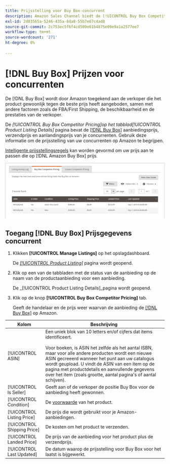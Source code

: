 ```yaml
---
title: Prijsstelling voor Buy Box-concurrent
description: Amazon Sales Channel biedt de [!UICONTROL Buy Box Competitor Pricing] om u te helpen de prijsstelling van uw concurrenten op Amazon te begrijpen.
exl-id: 2d03565a-5246-435a-8da8-55b7e67c4ad8
source-git-commit: 2c753ec5f6f4cd509e61b4875e09e9a1a2577ee7
workflow-type: tm+mt
source-wordcount: '271'
ht-degree: 0%

---
```


# [!DNL Buy Box] Prijzen voor concurrenten

De [!DNL Buy Box] wordt door Amazon toegekend aan de verkoper die het product gewoonlijk tegen de beste prijs heeft aangeboden, samen met andere factoren zoals de FBA/First Shipping, de beschikbaarheid en de prestaties van de verkoper.

De _[!UICONTROL Buy Box Competitor Pricing]_op het tabblad_[!UICONTROL Product Listing Details]_ pagina bevat de [[!DNL Buy Box]](./buy-box-competitor-pricing.md) aanbiedingsprijs, verzendprijs en aanlandingsprijs van je concurrenten. Gebruik deze informatie om de prijsstelling van uw concurrenten op Amazon te begrijpen.

[Intelligente prijsstellingsregels](./intelligent-repricing-rules.md) kan worden gevormd om uw prijs aan te passen die op [!DNL Amazon Buy Box] prijs.

![Gegevens over prijzen voor concurrenten Buy Box](assets/amazon-listing-details-buy-box.png)

## Toegang [!DNL Buy Box] Prijsgegevens concurrent

1. Klikken **[!UICONTROL Manage Listings]** op het opslagdashboard.

   De [_[!UICONTROL Product Listing]_](./managing-product-listings.md) pagina wordt geopend.

1. Klik op een van de tabbladen met de status van de aanbieding op de naam van de productaanbieding voor een aanbieding.

   De _[!UICONTROL Product Listing Details]_pagina wordt geopend.

1. Klik op de knop **[!UICONTROL Buy Box Competitor Pricing]** tab.

   Geeft de handelaar en de prijs weer waarvan de aanbieding de [[!DNL Buy Box]](./buy-box-competitor-pricing.md) op Amazon.

| Kolom | Beschrijving |
|--- |--- |
| [!UICONTROL ASIN] | Een uniek blok van 10 letters en/of cijfers dat items identificeert.<br><br>Voor boeken, is ASIN het zelfde als het aantal ISBN, maar voor alle andere producten wordt een nieuwe ASIN gecreeerd wanneer het punt aan uw catalogus wordt geupload. U vindt de ASIN van een item op de pagina met productdetails en aanvullende gegevens over het item (zoals grootte, aantal pagina&#39;s of aantal schijven). |
| [!UICONTROL Is Seller] | Geeft aan of de verkoper de positie Buy Box voor de aanbieding heeft gewonnen. |
| [!UICONTROL Condition] | De [voorwaarde](./product-listing-condition.md) van het product. |
| [!UICONTROL Listing Price] | De prijs die wordt gebruikt voor je Amazon-aanbiedingen. |
| [!UICONTROL Shipping Price] | De kosten om het product te verzenden. |
| [!UICONTROL Landed Price] | De prijs van de aanbieding voor het product plus de verzendprijs. |
| [!UICONTROL Last Updated] | De datum waarop de prijsstelling voor Buy Box voor het laatst is bijgewerkt. |
